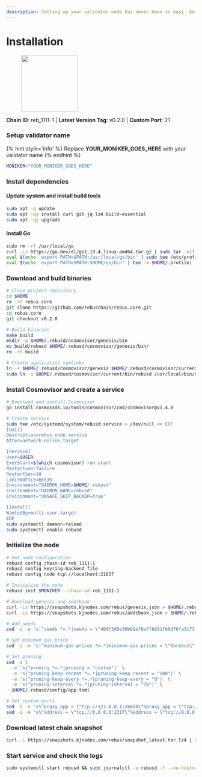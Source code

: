 ```yaml
---
description: Setting up your validator node has never been so easy. Get your validator running in minutes by following step by step instructions.
---
```


# Installation

<figure><img src="https://raw.githubusercontent.com/kj89/testnet_manuals/main/pingpub/logos/rebus.png" width="150" alt=""><figcaption></figcaption></figure>

**Chain ID**: reb_1111-1 | **Latest Version Tag**: v0.2.0 | **Custom Port**: 21

### Setup validator name

{% hint style='info' %}
Replace **YOUR_MONIKER_GOES_HERE** with your validator name
{% endhint %}

```bash
MONIKER="YOUR_MONIKER_GOES_HERE"
```

### Install dependencies

#### Update system and install build tools

```bash
sudo apt -q update
sudo apt -qy install curl git jq lz4 build-essential
sudo apt -qy upgrade
```

#### Install Go

```bash
sudo rm -rf /usr/local/go
curl -Ls https://go.dev/dl/go1.19.4.linux-amd64.tar.gz | sudo tar -xzf - -C /usr/local
eval $(echo 'export PATH=$PATH:/usr/local/go/bin' | sudo tee /etc/profile.d/golang.sh)
eval $(echo 'export PATH=$PATH:$HOME/go/bin' | tee -a $HOME/.profile)
```

### Download and build binaries

```bash
# Clone project repository
cd $HOME
rm -rf rebus.core
git clone https://github.com/rebuschain/rebus.core.git
cd rebus.core
git checkout v0.2.0

# Build binaries
make build
mkdir -p $HOME/.rebusd/cosmovisor/genesis/bin
mv build/rebusd $HOME/.rebusd/cosmovisor/genesis/bin/
rm -rf build

# Create application symlinks
ln -s $HOME/.rebusd/cosmovisor/genesis $HOME/.rebusd/cosmovisor/current
sudo ln -s $HOME/.rebusd/cosmovisor/current/bin/rebusd /usr/local/bin/rebusd
```

### Install Cosmovisor and create a service

```bash
# Download and install Cosmovisor
go install cosmossdk.io/tools/cosmovisor/cmd/cosmovisor@v1.4.0

# Create service
sudo tee /etc/systemd/system/rebusd.service > /dev/null << EOF
[Unit]
Description=rebus node service
After=network-online.target

[Service]
User=$USER
ExecStart=$(which cosmovisor) run start
Restart=on-failure
RestartSec=10
LimitNOFILE=65535
Environment="DAEMON_HOME=$HOME/.rebusd"
Environment="DAEMON_NAME=rebusd"
Environment="UNSAFE_SKIP_BACKUP=true"

[Install]
WantedBy=multi-user.target
EOF
sudo systemctl daemon-reload
sudo systemctl enable rebusd
```

### Initialize the node

```bash
# Set node configuration
rebusd config chain-id reb_1111-1
rebusd config keyring-backend file
rebusd config node tcp://localhost:21657

# Initialize the node
rebusd init $MONIKER --chain-id reb_1111-1

# Download genesis and addrbook
curl -Ls https://snapshots.kjnodes.com/rebus/genesis.json > $HOME/.rebusd/config/genesis.json
curl -Ls https://snapshots.kjnodes.com/rebus/addrbook.json > $HOME/.rebusd/config/addrbook.json

# Add seeds
sed -i -e "s|^seeds *=.*|seeds = \"400f3d9e30b69e78a7fb891f60d76fa3c73f0ecc@rebus.rpc.kjnodes.com:21659\"|" $HOME/.rebusd/config/config.toml

# Set minimum gas price
sed -i -e "s|^minimum-gas-prices *=.*|minimum-gas-prices = \"0arebus\"|" $HOME/.rebusd/config/app.toml

# Set pruning
sed -i \
  -e 's|^pruning *=.*|pruning = "custom"|' \
  -e 's|^pruning-keep-recent *=.*|pruning-keep-recent = "100"|' \
  -e 's|^pruning-keep-every *=.*|pruning-keep-every = "0"|' \
  -e 's|^pruning-interval *=.*|pruning-interval = "19"|' \
  $HOME/.rebusd/config/app.toml

# Set custom ports
sed -i -e "s%^proxy_app = \"tcp://127.0.0.1:26658\"%proxy_app = \"tcp://127.0.0.1:21658\"%; s%^laddr = \"tcp://127.0.0.1:26657\"%laddr = \"tcp://127.0.0.1:21657\"%; s%^pprof_laddr = \"localhost:6060\"%pprof_laddr = \"localhost:21060\"%; s%^laddr = \"tcp://0.0.0.0:26656\"%laddr = \"tcp://0.0.0.0:21656\"%; s%^prometheus_listen_addr = \":26660\"%prometheus_listen_addr = \":21660\"%" $HOME/.rebusd/config/config.toml
sed -i -e "s%^address = \"tcp://0.0.0.0:1317\"%address = \"tcp://0.0.0.0:21317\"%; s%^address = \":8080\"%address = \":21080\"%; s%^address = \"0.0.0.0:9090\"%address = \"0.0.0.0:21090\"%; s%^address = \"0.0.0.0:9091\"%address = \"0.0.0.0:21091\"%; s%^address = \"0.0.0.0:8545\"%address = \"0.0.0.0:21545\"%; s%^ws-address = \"0.0.0.0:8546\"%ws-address = \"0.0.0.0:21546\"%" $HOME/.rebusd/config/app.toml
```

### Download latest chain snapshot

```bash
curl -L https://snapshots.kjnodes.com/rebus/snapshot_latest.tar.lz4 | tar -Ilz4 -xf - -C $HOME/.rebusd
```

### Start service and check the logs

```bash
sudo systemctl start rebusd && sudo journalctl -u rebusd -f --no-hostname -o cat
```
